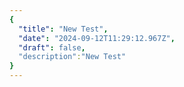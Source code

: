 ```yaml
---
{
  "title": "New Test",
  "date": "2024-09-12T11:29:12.967Z",
  "draft": false,
  "description":"New Test"
}
---
```

        
